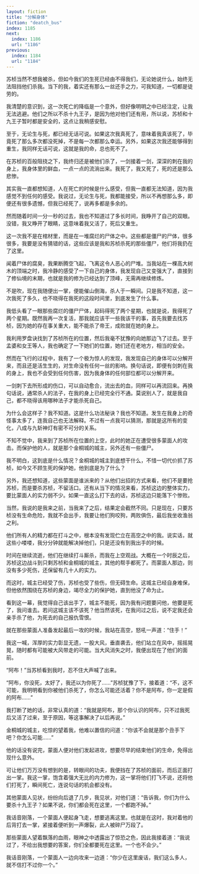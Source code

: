```yaml
---
layout: fiction
title: "分解身体"
fiction: "deatch_bus"
index: 1185
next:
  index: 1186
  url: "1186"
previous:
  index: 1184
  url: "1184"
---
```

苏桢当然不想我被杀，但如今我们的生死已经由不得我们，无论她说什么，始终无法阻挡他们杀我。当下的我，着实还有那么一丝还手之力，可我知道，一切都是徒劳的。

我清楚的意识到，这一次死亡的降临是一个意外，但好像明明之中已经注定，让我无法逃避。他们之所以不杀十九王子，是因为他对他们还有用，所以说，苏桢和十九王子暂时都是安全的，这点让我稍感安慰。

至于，无论生与死，都已经无话可说。如果这次我真死了，意味着我真该死了，毕竟死了那么多次都没死掉，不是每一次都那么幸运。另外，如果这次我还能够得到重生，我同样无话可说，这就是我的命，总也死不了。

在苏桢的百般阻挠之下，我终归还是被他们杀了，一剑接着一剑，深深的刺在我的身上，我身体里的鲜血，一点一点的流淌出来。我死了，我又死了，死的还是那么悲惨。

其实我一直都想知道，人在死亡的时候是什么感受，但我一直都无法知道，因为我感觉不到任何的感受。我说过，无论生与死，我都能接受，所以不再想那么多，即便还有很多遗憾，但我已经死了，说再多都是多余的。

然而随着时间一分一秒的过去，我也不知道过了多长时间，我睁开了自己的双眼。没错，我又睁开了眼睛，这意味着我又活了，死后又重生。

这一次我不是在棺材里，而是在一堆腐烂的尸体之中。这些都是僵尸的尸体，很多很多，我要是没有猜错的话，这些应该是我和苏桢杀死的那些僵尸，他们将我扔在了这里。

闻着尸体的腐臭，我果断腾空飞起，飞离这令人恶心的尸堆。当我站在一棵高大树木的顶端之时，我冷静的感受了一下自己的身体，我发现自己又变强大了，直接到了修仙境的末期，也就是我的修为已经达到了顶峰，无需再继续修炼。

不是吹，现在我随便出一掌，便能催山倒海，杀人于一瞬间。只是我不知道，这一次我死了多久，也不晓得在我死的这段时间里，到底发生了什么事。

我低头看了一眼那些腐烂的僵尸尸体，起码得死了两个星期，也就是说，我得死了两个星期。既然我再一次复活，那我就应该干一些我该干的事，首先我要去找苏桢，因为她的存在事关重大，能不能杀了帝王，成败就在她的身上。

我利用罗盘诀找到了苏桢所在的位置，然后我毫不犹豫的向她那边飞了过去。至于孟婆和女王等人，我也确定了一下她们的位置，她们还在老地方，相当的安全。

然而在飞行的过程中，我有了一个极为惊人的发现，我发现自己的身体可以分解开来，而且还是活生生的，对生命没有任何一丝的影响。换句话说，即便有剑刺在我的身上，我也不会受到任何伤害，因为我身体的任何部位都可以分解开来。

一剑刺下去所形成的伤口，可以自动愈合，流出去的血，同样可以再流回来。再换句话说，通常杀人的法子，在我的身上已经完全行不通。莫说别人了，就是我自己，都不晓得该用哪种法子才能杀死自己。

为什么会这样子？我不知道。这是什么功法秘诀？我也不知道。发生在我身上的奇怪事太多了，连我自己也无法解释。不过有一点我可以猜测，那就是这所有的变化，八成与九斩神灯有密不可分的关系。

不知不觉中，我来到了苏桢所在位置的上空，此时的她正在遭受很多蒙面人的攻击。而保护他的人，就是那个金桐城的城主，另外还有一些僵尸。

我不明白，这到底是什么情况？金桐城的城主到底想干什么，不惜一切代价抓了苏桢，如今又不顾生死的保护她，他到底是为了什么？

另外，我还想知道，这些蒙面是谁派来的？从他们出招的方式来看，他们不是要抢苏桢，而是要杀苏桢，不留活口。还有从当下的情况来看，苏桢这边的整体实力，要比蒙面人的实力弱不少。如果一直这么打下去的话，苏桢这边只能落下个惨败。

当然，我说的是我来之前，当我来了之后，结果定会截然不同。只是现在，只要苏桢没有生命危险，我就不会出手，我要让他们狗咬狗，两败俱伤，最后我坐收渔翁之利。

他们所有人的精力都在打斗之中，根本没有发现伫立在高空之中的我。说实话，就这些小喽喽，我分分钟就能解决掉他们，只是还没有到我出手的时候。

时间在继续流逝，他们在继续打斗厮杀，而我在上空观战。大概在一个时辰之后，苏桢这边战斗到只剩苏桢和金桐城的城主，其他的帮手都死了。而蒙面人那边，则没有多少死伤，还保留有几十人的实力。

而这时，城主已经受了伤，苏桢也受了些伤，但无碍生命。这城主已经自身难保，但他依然围绕在苏桢的身边，竭尽全力的保护她，直到他没了命为止。

看到这一幕，我觉得自己该出手了，城主不能死，因为我有问题要问他，他要是死了，我问谁去。若问这城主该不该死？他当然该死，在我问过之后，说不定我还会亲手杀了他，为死去的自己报仇雪恨。

就在那些蒙面人准备发起最后一攻的时候，我站在高空，怒吼一声道：“住手！”

我这一喊，浑厚的实力彰显无遗，一股大风，垂直袭去，他们站立在风中，摇摇晃晃，随时都有可能被大风带走的可能。当大风消失之时，我便出现在了他们的面前。

“阿布！”当苏桢看到我时，忍不住大声喊了出来。

“阿布，你没死，太好了，我还以为你死了……”苏桢犹豫了下，接着道：“不，这不可能，我明明看到你被他们杀死了，你怎么可能还活着？你不是阿布，你一定是假的阿布……”

我打断了她的话，非常认真的道：“我就是阿布，那个你认识的阿布，只不过我死后又活了过来，至于原因，等这事解决了以后再说。”

金桐城的城主，吃惊的望着我，他难以置信的问道：“你该不会就是那个丑手下吧？你怎么可能……”

他的话没有说完，蒙面人便对他们发起进攻，想要尽早的结束他们的生命，免得出现什么意外。

可让他们万万没有想到的是，转眼间的功夫，我便挡在了苏桢的面前，而后正面打出一掌。我这一掌，饱含着强大无比的内力修为，这一掌将他们打飞不说，还将他们打死了，瞬间死亡，连说句话的机会都没有。

其他蒙面人见状，纷纷向后退了几步，我见状，对他们道：“告诉我，你们为什么要杀十九王子？如果不说，你们都会死在这里，一个都跑不掉。”

我话音刚落，一个蒙面人便起身飞走，想要逃离这里。也就是在这时，我对着他的后背打去一掌，紧接着便听到一声爆裂，此人被碎尸万段了。

那些蒙面人望着飘落的血雨，眼神之中透露出了惊恐之色，因此我接着道：“我说过了，不给出我想要的答案，你们全都要死在这里。一个也不会少。”

我话音刚落，一个蒙面人一边向攻来一边道：“你少在这里废话，我们这么多人，就不信打不过你一个。”